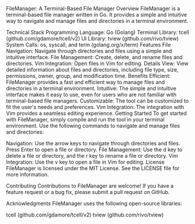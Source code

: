 FileManager: A Terminal-Based File Manager
Overview
FileManager is a terminal-based file manager written in Go. It provides a simple and intuitive way to navigate and manage files and directories in a terminal environment.

Technical Stack
Programming Language: Go (Golang)
Terminal Library: tcell (github.com/gdamore/tcell/v2)
UI Library: tview (github.com/rivo/tview)
System Calls: os, syscall, and term (golang.org/x/term)
Features
File Navigation: Navigate through directories and files using a simple and intuitive interface.
File Management: Create, delete, and rename files and directories.
Vim Integration: Open files in Vim for editing.
Details View: View detailed information about files and directories, including file type, size, permissions, owner, group, and modification time.
Benefits
Efficient: FileManager provides a fast and efficient way to manage files and directories in a terminal environment.
Intuitive: The simple and intuitive interface makes it easy to use, even for users who are not familiar with terminal-based file managers.
Customizable: The tool can be customized to fit the user's needs and preferences.
Vim Integration: The integration with Vim provides a seamless editing experience.
Getting Started
To get started with FileManager, simply compile and run the tool in your terminal environment. Use the following commands to navigate and manage files and directories:

Navigation: Use the arrow keys to navigate through directories and files. Press Enter to open a file or directory.
File Management: Use the d key to delete a file or directory, and the r key to rename a file or directory.
Vim Integration: Use the v key to open a file in Vim for editing.
License
FileManager is licensed under the MIT License. See the LICENSE file for more information.

Contributing
Contributions to FileManager are welcome! If you have a feature request or a bug fix, please submit a pull request on GitHub.

Acknowledgments
FileManager uses the following open-source libraries:

tcell (github.com/gdamore/tcell/v2)
tview (github.com/rivo/tview)
